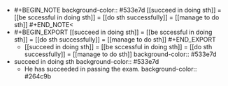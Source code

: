 -
  #+BEGIN_NOTE
  background-color:: #533e7d
  [[succeed in doing sth]] = [[be sccessful in doing sth]] = [[do sth successfully]] = [[manage to do sth]]
  #+END_NOTE<
-
  #+BEGIN_EXPORT
  [[succeed in doing sth]] = [[be sccessful in doing sth]] = [[do sth successfully]] = [[manage to do sth]]
  #+END_EXPORT
	- [[succeed in doing sth]] = [[be sccessful in doing sth]] = [[do sth successfully]] = [[manage to do sth]]
	  background-color:: #533e7d
- succeed in doing sth
  background-color:: #533e7d
	- He has succeeded in passing the exam.
	  background-color:: #264c9b